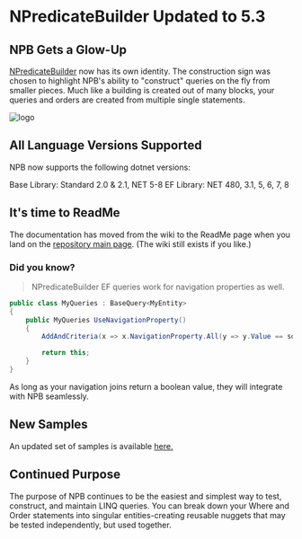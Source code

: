 # NPredicateBuilder Updated to 5.3

## NPB Gets a Glow-Up

[NPredicateBuilder](https://github.com/mjbradvica/NPredicateBuilder) now has its own identity. The construction sign was chosen to highlight NPB's ability to "construct" queries on the fly from smaller pieces. Much like a building is created out of many blocks, your queries and orders are created from multiple single statements.

![logo](https://i.imgur.com/plmmAcK.png)

## All Language Versions Supported

NPB now supports the following dotnet versions:

Base Library: Standard 2.0 & 2.1, NET 5-8
EF Library: NET 480, 3.1, 5, 6, 7, 8

## It's time to ReadMe

The documentation has moved from the wiki to the ReadMe page when you land on the [repository main page](https://github.com/mjbradvica/NPredicateBuilder). (The wiki still exists if you like.)

### Did you know?

> NPredicateBuilder EF queries work for navigation properties as well.

```csharp
public class MyQueries : BaseQuery<MyEntity>
{
    public MyQueries UseNavigationProperty()
    {
        AddAndCriteria(x => x.NavigationProperty.All(y => y.Value == something));

        return this;
    }
}
```

As long as your navigation joins return a boolean value, they will integrate with NPB seamlessly.

## New Samples

An updated set of samples is available [here.](https://github.com/mjbradvica/NPredicateBuilder/tree/master/samples/NPredicateBuilder.Samples)

## Continued Purpose

The purpose of NPB continues to be the easiest and simplest way to test, construct, and maintain LINQ queries. You can break down your Where and Order statements into singular entities-creating reusable nuggets that may be tested independently, but used together.
